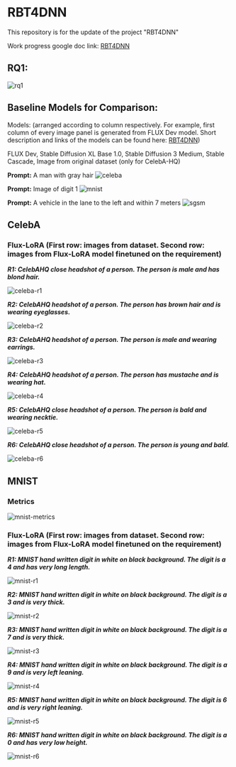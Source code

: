 # RBT4DNN
This repository is for the update of the project "RBT4DNN"

Work progress google doc link: [RBT4DNN](https://docs.google.com/document/d/1l_r9Vw-cETf4AvpMhczbUgvMim88Z-tj9eKhTqqIEjk/edit?usp=sharing)

## RQ1:
![rq1](https://github.com/nusratdeeptee/RBT4DNN/blob/main/Results/rq1_plot.png)

## Baseline Models for Comparison:

Models: (arranged according to column respectively. For example, first column of every image panel is generated from FLUX Dev model. Short description and links of the models can be found here: [RBT4DNN](https://docs.google.com/document/d/1l_r9Vw-cETf4AvpMhczbUgvMim88Z-tj9eKhTqqIEjk/edit?usp=sharing)) 

FLUX Dev, Stable Diffusion XL Base 1.0, Stable Diffusion 3 Medium, Stable Cascade, Image from original dataset (only for CelebA-HQ)

**Prompt:** A man with gray hair
![celeba](https://github.com/nusratdeeptee/RBT4DNN/blob/main/Results/a_man_with_gray_hair.png)

**Prompt:** Image of digit 1
![mnist](https://github.com/nusratdeeptee/RBT4DNN/blob/main/Results/Image_of_digit_1.png)

**Prompt:** A vehicle in the lane to the left and within 7 meters
![sgsm](https://github.com/nusratdeeptee/RBT4DNN/blob/main/Results/A_vehicle_in_the_lane_to_the_left_and_within_7_meters.png)



## CelebA

### Flux-LoRA (First row: images from dataset. Second row: images from Flux-LoRA model finetuned on the requirement)

***R1: CelebAHQ close headshot of a person. The person is male and has blond hair.***

![celeba-r1](https://github.com/nusratdeeptee/RBT4DNN/blob/main/Results/celeba_r1.png)


***R2: CelebAHQ headshot of a person. The person has brown hair and is wearing eyeglasses.***

![celeba-r2](https://github.com/nusratdeeptee/RBT4DNN/blob/main/Results/celeba_r2.png)


***R3: CelebAHQ headshot of a person. The person is male and wearing earrings.***

![celeba-r3](https://github.com/nusratdeeptee/RBT4DNN/blob/main/Results/celeba_r3.png)


***R4: CelebAHQ headshot of a person. The person has mustache and is wearing hat.***

![celeba-r4](https://github.com/nusratdeeptee/RBT4DNN/blob/main/Results/celeba_r4.png)


***R5: CelebAHQ close headshot of a person. The person is bald and wearing necktie.***

![celeba-r5](https://github.com/nusratdeeptee/RBT4DNN/blob/main/Results/celeba_r5.png)


***R6: CelebAHQ close headshot of a person. The person is young and bald.***

![celeba-r6](https://github.com/nusratdeeptee/RBT4DNN/blob/main/Results/celeba_r6.png)


## MNIST

### Metrics

![mnist-metrics](https://github.com/nusratdeeptee/RBT4DNN/blob/main/Results/mnist_metrics.png)

### Flux-LoRA (First row: images from dataset. Second row: images from Flux-LoRA model finetuned on the requirement)

***R1: MNIST hand written digit in white on black background. The digit is a 4 and has very long length.***

![mnist-r1](https://github.com/nusratdeeptee/RBT4DNN/blob/main/Results/mnist_r1.png)

***R2: MNIST hand written digit in white on black background. The digit is a 3 and is very thick.***

![mnist-r2](https://github.com/nusratdeeptee/RBT4DNN/blob/main/Results/mnist_r2.png)

***R3: MNIST hand written digit in white on black background. The digit is a 7 and is very thick.***

![mnist-r3](https://github.com/nusratdeeptee/RBT4DNN/blob/main/Results/mnist_r3.png)

***R4: MNIST hand written digit in white on black background. The digit is a 9 and is very left leaning.***

![mnist-r4](https://github.com/nusratdeeptee/RBT4DNN/blob/main/Results/mnist_r4.png)

***R5: MNIST hand written digit in white on black background. The digit is 6 and is very right leaning.***

![mnist-r5](https://github.com/nusratdeeptee/RBT4DNN/blob/main/Results/mnist_r5.png)

***R6: MNIST hand written digit in white on black background. The digit is a 0 and has very low height.***

![mnist-r6](https://github.com/nusratdeeptee/RBT4DNN/blob/main/Results/mnist_r6.png)
